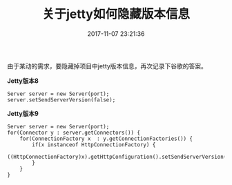 ﻿---
layout: post
title: 关于jetty如何隐藏版本信息
date: 2017-11-07 23:21:36
tags:
---

由于某动的需求，要隐藏掉项目中jetty版本信息，再次记录下谷歌的答案。

**Jetty版本8**

    Server server = new Server(port);
    server.setSendServerVersion(false);

**Jetty版本9**

    Server server = new Server(port);
    for(Connector y : server.getConnectors()) {
        for(ConnectionFactory x  : y.getConnectionFactories()) {
            if(x instanceof HttpConnectionFactory) {
                ((HttpConnectionFactory)x).getHttpConfiguration().setSendServerVersion(false);
            }
        }
    }
